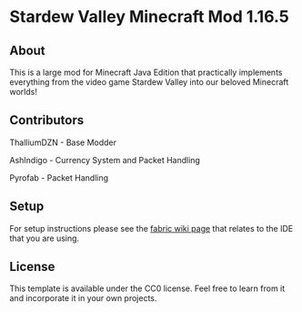 # Stardew Valley Minecraft Mod 1.16.5

## About

This is a large mod for Minecraft Java Edition that practically implements everything from the video game Stardew Valley into our beloved Minecraft worlds!

## Contributors

ThalliumDZN - Base Modder

AshIndigo - Currency System and Packet Handling

Pyrofab - Packet Handling

## Setup

For setup instructions please see the [fabric wiki page](https://fabricmc.net/wiki/tutorial:setup) that relates to the IDE that you are using.

## License

This template is available under the CC0 license. Feel free to learn from it and incorporate it in your own projects.
